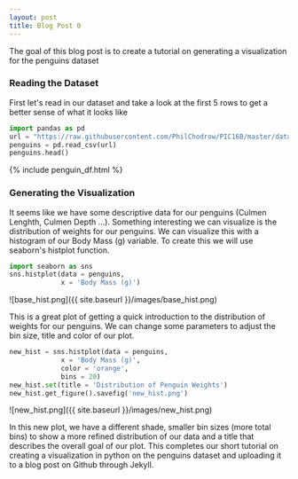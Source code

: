 ```yaml
---
layout: post
title: Blog Post 0
---
```


The goal of this blog post is to create a tutorial on generating a visualization for the penguins dataset

### Reading the Dataset

First let's read in our dataset and take a look at the first 5 rows to get a better sense of what it looks like

```python
import pandas as pd
url = "https://raw.githubusercontent.com/PhilChodrow/PIC16B/master/datasets/palmer_penguins.csv"
penguins = pd.read_csv(url)
penguins.head()
```
{% include penguin_df.html %}

### Generating the Visualization

It seems like we have some descriptive data for our penguins (Culmen Lenghth, Culmen Depth ...). Something interesting we can visualize is the distribution of weights for our penguins. We can visualize this with a histogram of our Body Mass (g) variable. To create this we will use seaborn's histplot function.

```python
import seaborn as sns
sns.histplot(data = penguins, 
             x = 'Body Mass (g)')
```
![base_hist.png]({{ site.baseurl }}/images/base_hist.png)

This is a great plot of getting a quick introduction to the distribution of weights for our penguins. We can change some parameters to adjust the bin size, title and color of our plot. 

```python
new_hist = sns.histplot(data = penguins, 
             x = 'Body Mass (g)', 
             color = 'orange', 
             bins = 20)
new_hist.set(title = 'Distribution of Penguin Weights')
new_hist.get_figure().savefig('new_hist.png')
```
![new_hist.png]({{ site.baseurl }}/images/new_hist.png)

In this new plot, we have a different shade, smaller bin sizes (more total bins) to show a more refined distribution of our data and a title that describes the overall goal of our plot. This completes our short tutorial on creating a visualization in python on the penguins dataset and uploading it to a blog post on Github through Jekyll.


